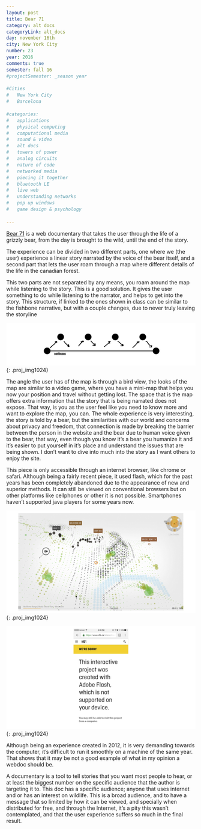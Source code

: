```yaml
---
layout: post
title: Bear 71
category: alt docs
categoryLink: alt_docs 
day: november 16th
city: New York City
number: 23
year: 2016
comments: true
semester: fall 16
#projectSemester: _season year

#Cities
#	New York City
#	Barcelona

#categories:
#	applications
#	physical computing 
#	computational media 
#	sound & video 
#	alt docs
#	towers of power 
#	analog circuits 
#	nature of code
#	networked media
#	piecing it together
#	bluetooth LE
#	live web
#	understanding networks
#	pop up windows
#	game design & psychology

---
```


<a href="http://bear71.nfb.ca/#/bear71">Bear 71</a> is a web documentary that takes the user through the life of a grizzly bear, from the day is brought to the wild, until the end of the story.

The experience can be divided in two different parts, one where we (the user) experience a linear story narrated by the voice of the bear itself, and a second part that lets the user roam through a map where different details of the life in the canadian forest.

This two parts are not separated by any means, you roam around the map while listening to the story. This is a good solution. It gives the user something to do while listening to the narrator, and helps to get into the story. This structure, if linked to the ones shown in class can be similar to the fishbone narrative, but with a couple changes, due to never truly leaving the storyline

![image alt text](/img/thumnailsBlog/23_2.png){: .proj_img1024}

The angle the user has of the map is through a bird view, the looks of the map are similar to a video game, where you have a mini-map that helps you now your position and travel without getting lost. The space that is the map offers extra information that the story that is being narrated does not expose. That way, is you as the user feel like you need to know more and want to explore the map, you can. The whole experience is very interesting, the story is told by a bear, but the similarities with our world and concerns about privacy and freedom, that connection is made by breaking the barrier between the person in the website and the bear due to human voice given to the bear, that way, even though you know it’s a bear you humanize it and it’s easier to put yourself in it’s place and understand the issues that are being shown. I don’t want to dive into much into the story as I want others to enjoy the site.

This piece is only accessible through an internet browser, like chrome or safari. Although being a fairly recent piece, it used flash, which for the past years has been completely abandoned due to the appearance of new and superior methods. It can still be viewed on conventional browsers but on other platforms like cellphones or other it is not possible. Smartphones haven’t supported java players for some years now.

![image alt text](/img/thumnailsBlog/23_3.png){: .proj_img1024}

![image alt text](/img/thumnailsBlog/23_4.png){: .proj_img1024}

Although being an experience created in 2012, it is very demanding towards the computer, it’s difficult to run it smoothly on a machine of the same year. That shows that it may be not a good example of what in my opinion a webdoc should be.

A documentary is a tool to tell stories that you want most people to hear, or at least the biggest number on the specific audience that the author is targeting it to. This doc has a specific audience; anyone that uses internet and or has an interest on wildlife. This is a broad audience, and to have a message that so limited by how it can be viewed, and specially when distributed for free, and through the Internet, it’s a pity this wasn’t contemplated, and that the user experience suffers so much in the final result.